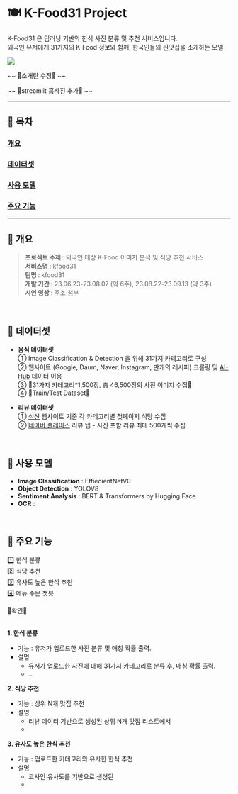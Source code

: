 # :plate_with_cutlery: K-Food31 Project
K-Food31 은 딥러닝 기반의 한식 사진 분류 및 추천 서비스입니다.  
외국인 유저에게 31가지의 K-Food 정보와 함께, 한국인들의 찐맛집을 소개하는 모델  

<img src="https://img.shields.io/badge/Python-3.9.10-blue?logo=python"> 

~~ 🔺소개란 수정🔺 ~~

~~ 🔺streamlit 홈사진 추가🔺 ~~

---
## 📙 목차
### [개요](#개요)
### [데이터셋](#데이터셋)
### [사용 모델](#사용-모델)
### [주요 기능](#주요-기능)
---

## 📌 개요
> <b> 프로젝트 주제 </b> : 외국인 대상 K-Food 이미지 분석 및 식당 추천 서비스  
> <b> 서비스명 </b> : kfood31  
> <b> 팀명 </b> : kfood31  
> <b> 개발 기간 </b> : 23.06.23-23.08.07 (약 6주), 23.08.22-23.09.13 (약 3주)  
> <b> 시연 영상 </b> : 주소 첨부
<br/>



## 📌 데이터셋

- **음식 데이터셋**  
  ① Image Classification & Detection 을 위해 31가지 카테고리로 구성  
  ② 웹사이트 (Google, Daum, Naver, Instagram, 만개의 레시피) 크롤링 및 [AI-Hub](https://aihub.or.kr/) 데이터 이용  
  ③ 🔺31가지 카테고리*1,500장, 총 46,500장의 사진 이미지 수집🔺  
  ④ 🔺Train/Test Dataset🔺

  
- **리뷰 데이터셋**  
  ① [식신](https://www.siksinhot.com/) 웹사이트 기준 각 카테고리별 첫페이지 식당 수집  
  ② [네이버 플레이스](map.naver.com) 리뷰 탭 - 사진 포함 리뷰 최대 500개씩 수집
<br/>


## 📌 사용 모델
- **Image Classification** : EffiecientNetV0
- **Object Detection** : YOLOV8
- **Sentiment Analysis** : BERT & Transformers by Hugging Face
- **OCR** : 
<br/>

## 📌 주요 기능
:one: 한식 분류    
:two: 식당 추천    
:three: 유사도 높은 한식 추천     
:four: 메뉴 주문 챗봇

🔺확인🔺</BR>
</BR>

**1. 한식 분류**  
  + 기능 : 유저가 업로드한 사진 분류 및 매칭 확률 출력. 
  + 설명
    - 유저가 업로드한 사진에 대해 31가지 카테고리로 분류 후, 매칭 확률 출력.
    - ...
   
      
**2. 식당 추천**  
  + 기능 : 상위 N개 맛집 추천
  + 설명
    -  리뷰 데이터 기반으로 생성된 상위 N개 맛집 리스트에서 
    -  
      
**3. 유사도 높은 한식 추천**  
  + 기능 : 업로드한 카테고리와 유사한 한식 추천
  + 설명
    -  코사인 유사도를 기반으로 생성된  
    -  
<br/>


